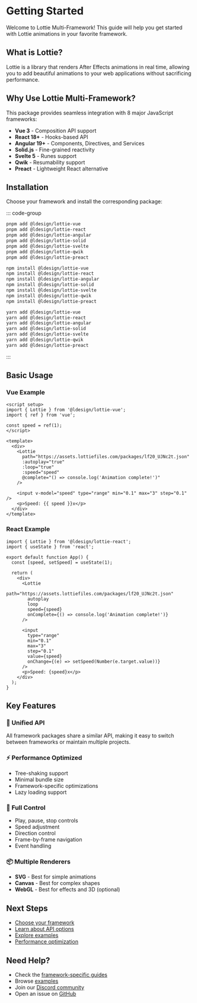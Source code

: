 # Getting Started

Welcome to Lottie Multi-Framework! This guide will help you get started with Lottie animations in your favorite framework.

## What is Lottie?

Lottie is a library that renders After Effects animations in real time, allowing you to add beautiful animations to your web applications without sacrificing performance.

## Why Use Lottie Multi-Framework?

This package provides seamless integration with 8 major JavaScript frameworks:

- **Vue 3** - Composition API support
- **React 18+** - Hooks-based API
- **Angular 19+** - Components, Directives, and Services
- **Solid.js** - Fine-grained reactivity
- **Svelte 5** - Runes support
- **Qwik** - Resumability support
- **Preact** - Lightweight React alternative

## Installation

Choose your framework and install the corresponding package:

::: code-group

```bash [pnpm]
pnpm add @ldesign/lottie-vue
pnpm add @ldesign/lottie-react
pnpm add @ldesign/lottie-angular
pnpm add @ldesign/lottie-solid
pnpm add @ldesign/lottie-svelte
pnpm add @ldesign/lottie-qwik
pnpm add @ldesign/lottie-preact
```

```bash [npm]
npm install @ldesign/lottie-vue
npm install @ldesign/lottie-react
npm install @ldesign/lottie-angular
npm install @ldesign/lottie-solid
npm install @ldesign/lottie-svelte
npm install @ldesign/lottie-qwik
npm install @ldesign/lottie-preact
```

```bash [yarn]
yarn add @ldesign/lottie-vue
yarn add @ldesign/lottie-react
yarn add @ldesign/lottie-angular
yarn add @ldesign/lottie-solid
yarn add @ldesign/lottie-svelte
yarn add @ldesign/lottie-qwik
yarn add @ldesign/lottie-preact
```

:::

## Basic Usage

### Vue Example

```vue
<script setup>
import { Lottie } from '@ldesign/lottie-vue';
import { ref } from 'vue';

const speed = ref(1);
</script>

<template>
  <div>
    <Lottie 
      path="https://assets.lottiefiles.com/packages/lf20_UJNc2t.json"
      :autoplay="true"
      :loop="true"
      :speed="speed"
      @complete="() => console.log('Animation complete!')"
    />
    
    <input v-model="speed" type="range" min="0.1" max="3" step="0.1" />
    <p>Speed: {{ speed }}x</p>
  </div>
</template>
```

### React Example

```tsx
import { Lottie } from '@ldesign/lottie-react';
import { useState } from 'react';

export default function App() {
  const [speed, setSpeed] = useState(1);

  return (
    <div>
      <Lottie
        path="https://assets.lottiefiles.com/packages/lf20_UJNc2t.json"
        autoplay
        loop
        speed={speed}
        onComplete={() => console.log('Animation complete!')}
      />
      
      <input
        type="range"
        min="0.1"
        max="3"
        step="0.1"
        value={speed}
        onChange={(e) => setSpeed(Number(e.target.value))}
      />
      <p>Speed: {speed}x</p>
    </div>
  );
}
```

## Key Features

### 🎯 Unified API

All framework packages share a similar API, making it easy to switch between frameworks or maintain multiple projects.

### ⚡ Performance Optimized

- Tree-shaking support
- Minimal bundle size
- Framework-specific optimizations
- Lazy loading support

### 🔧 Full Control

- Play, pause, stop controls
- Speed adjustment
- Direction control
- Frame-by-frame navigation
- Event handling

### 📦 Multiple Renderers

- **SVG** - Best for simple animations
- **Canvas** - Best for complex shapes
- **WebGL** - Best for effects and 3D (optional)

## Next Steps

- [Choose your framework](/guide/frameworks)
- [Learn about API options](/api/configuration)
- [Explore examples](/examples/basic)
- [Performance optimization](/guide/performance)

## Need Help?

- Check the [framework-specific guides](/guide/frameworks)
- Browse [examples](/examples/)
- Join our [Discord community](https://discord.gg/ldesign)
- Open an issue on [GitHub](https://github.com/ldesign/lottie)
